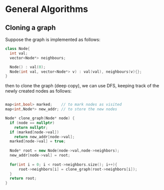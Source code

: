 # General Algorithms

## Cloning a graph

Suppose the graph is implemented as follows:
```cpp
class Node{
  int val;
  vector<Node*> neighbours;

  Node() : val(0);
  Node(int val, vector<Node*> v) : val(val), neighbours(v){};
}
```
then to clone the graph (deep copy), 
we can use DFS, keeping track
of the newly created nodes as follows:
```cpp

map<int,bool> marked;    // to mark nodes as visited 
map<int,Node*> new_addr; // to store the new nodes

Node* clone_graph(Node* node) {
  if (node == nullptr)
    return nullptr;
  if (marked[node->val])
    return new_addr[node->val];
  marked[node->val] = true;
    
  Node* root = new Node(node->val,node->neighbors);
  new_addr[node->val] = root;
  
  for(int i = 0; i < root->neighbors.size(); i++){
      root->neighbors[i] = clone_graph(root->neighbors[i]);
  }
  return root;
}
```

